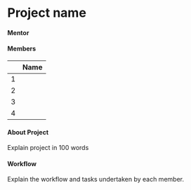 # Project name

#### Mentor

> 

#### Members

||Name|
|-|-|
|1||
|2||
|3||
|4||

#### About Project 

Explain project in 100 words

#### Workflow

Explain the workflow and tasks undertaken by each member.




